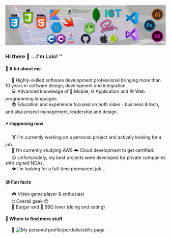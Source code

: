 ![stacks](./Background.png)

### Hi there 👋 ...I'm Luis! '<FullStackDeveloper />'

#### 🤔 A bit about me
&nbsp;&nbsp;&nbsp;&nbsp;&nbsp;🤹 Highly-skilled software development professional bringing more than 10 years in software design, development and integration.<br>
&nbsp;&nbsp;&nbsp;&nbsp;&nbsp;💻 Advanced knowledge of 📱 Mobile, 🌐 Application and 🕸️ Web programming languages.<br>
&nbsp;&nbsp;&nbsp;&nbsp;&nbsp;📚 Education and experience focused on both sides - business & tech, and also project management, leadership and design.

#### ⚡ Happening now
&nbsp;&nbsp;&nbsp;&nbsp;&nbsp;🏋️‍ I’m currently working on a personal project and actively looking for a job.<br>
&nbsp;&nbsp;&nbsp;&nbsp;&nbsp;📖 I’m currently studying AWS ☁️ Cloud development to get certified.<br>
&nbsp;&nbsp;&nbsp;&nbsp;&nbsp;😔 Unfortunately, my best projects were developed for private companies with signed NDAs.<br>
&nbsp;&nbsp;&nbsp;&nbsp;&nbsp;👁️ I’m looking for a full-time permanent job...<br>

#### 😜 Fun facts<br>
&nbsp;&nbsp;&nbsp;&nbsp;&nbsp;🎮 Video game player & enthusiast<br>
&nbsp;&nbsp;&nbsp;&nbsp;&nbsp;🤓 Overall geek 😊<br>
&nbsp;&nbsp;&nbsp;&nbsp;&nbsp;🍔 Burger and 🥩 BBQ lover (doing and eating)<br>

#### 💬 Where to find more stuff
&nbsp;&nbsp;&nbsp;&nbsp;&nbsp;💼 ![My personal profile/portfolio/skills page](https://appdevcanada.github.io) 
